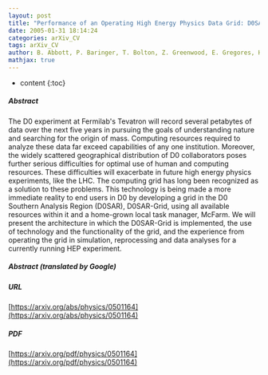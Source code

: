 ```yaml
---
layout: post
title: "Performance of an Operating High Energy Physics Data Grid: D0SAR-Grid"
date: 2005-01-31 18:14:24
categories: arXiv_CV
tags: arXiv_CV
author: B. Abbott, P. Baringer, T. Bolton, Z. Greenwood, E. Gregores, H. Kim, C. Leangsuksun, D. Meyer, N. Mondal, S. Novaes, B. Quinn, H. Severini, P. Skubic, J. Snow, M. Sosebee, J. Yu
mathjax: true
---
```


* content
{:toc}

##### Abstract
The D0 experiment at Fermilab's Tevatron will record several petabytes of data over the next five years in pursuing the goals of understanding nature and searching for the origin of mass. Computing resources required to analyze these data far exceed capabilities of any one institution. Moreover, the widely scattered geographical distribution of D0 collaborators poses further serious difficulties for optimal use of human and computing resources. These difficulties will exacerbate in future high energy physics experiments, like the LHC. The computing grid has long been recognized as a solution to these problems. This technology is being made a more immediate reality to end users in D0 by developing a grid in the D0 Southern Analysis Region (D0SAR), D0SAR-Grid, using all available resources within it and a home-grown local task manager, McFarm. We will present the architecture in which the D0SAR-Grid is implemented, the use of technology and the functionality of the grid, and the experience from operating the grid in simulation, reprocessing and data analyses for a currently running HEP experiment.

##### Abstract (translated by Google)


##### URL
[https://arxiv.org/abs/physics/0501164](https://arxiv.org/abs/physics/0501164)

##### PDF
[https://arxiv.org/pdf/physics/0501164](https://arxiv.org/pdf/physics/0501164)

